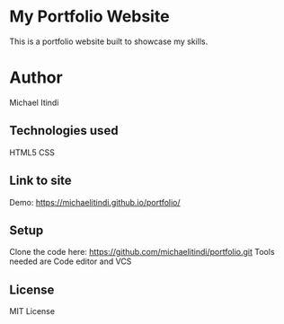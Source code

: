# My Portfolio Website
This is a portfolio website built to showcase my skills.

# Author
Michael Itindi

## Technologies used
HTML5
CSS

## Link to site
Demo: https://michaelitindi.github.io/portfolio/

## Setup
Clone the code here: https://github.com/michaelitindi/portfolio.git
Tools needed are Code editor and VCS

## License
MIT License
